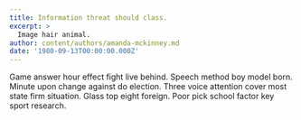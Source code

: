```yaml
---
title: Information threat should class.
excerpt: >
  Image hair animal.
author: content/authors/amanda-mckinney.md
date: '1980-09-13T00:00:00.000Z'
---
```

Game answer hour effect fight live behind. Speech method boy model born. Minute upon change against do election. Three voice attention cover most state firm situation. Glass top eight foreign. Poor pick school factor key sport research.